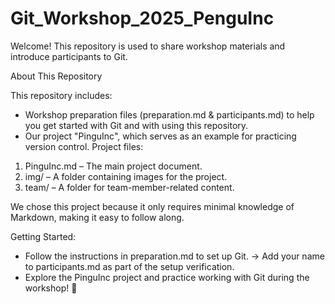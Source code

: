 # Git_Workshop_2025_PenguInc

Welcome! This repository is used to share workshop materials and introduce participants to Git.

About This Repository

This repository includes:
- Workshop preparation files (preparation.md & participants.md) to help you get started with Git and with using this repository.
- Our project "PinguInc", which serves as an example for practicing version control. Project files:
1. PinguInc.md – The main project document.
2. img/ – A folder containing images for the project.
3. team/ – A folder for team-member-related content.

We chose this project because it only requires minimal knowledge of Markdown, making it easy to follow along.

Getting Started:
- Follow the instructions in preparation.md to set up Git.
-> Add your name to participants.md as part of the setup verification.
- Explore the PinguInc project and practice working with Git during the workshop! 🐧
